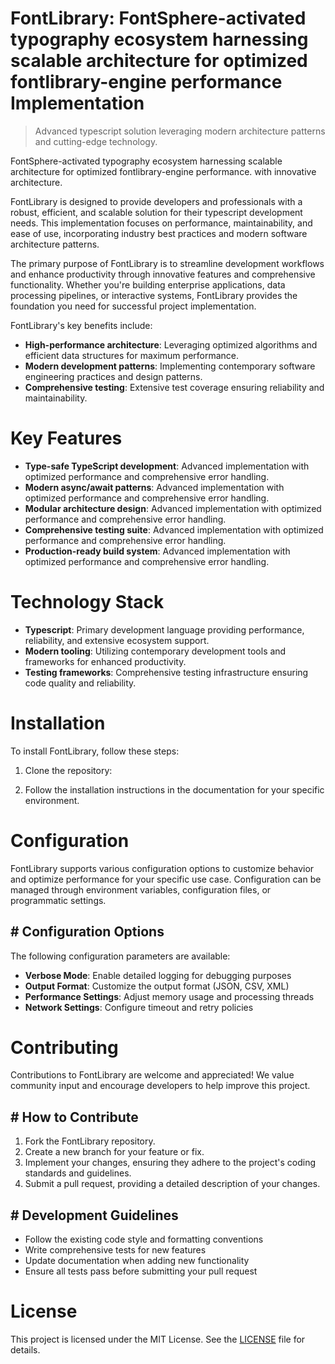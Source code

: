 <!-- fallback_FontLibrary_20250824072800_84162 -->

# FontLibrary: FontSphere-activated typography ecosystem harnessing scalable architecture for optimized fontlibrary-engine performance Implementation
> Advanced typescript solution leveraging modern architecture patterns and cutting-edge technology.

FontSphere-activated typography ecosystem harnessing scalable architecture for optimized fontlibrary-engine performance. with innovative architecture.

FontLibrary is designed to provide developers and professionals with a robust, efficient, and scalable solution for their typescript development needs. This implementation focuses on performance, maintainability, and ease of use, incorporating industry best practices and modern software architecture patterns.

The primary purpose of FontLibrary is to streamline development workflows and enhance productivity through innovative features and comprehensive functionality. Whether you're building enterprise applications, data processing pipelines, or interactive systems, FontLibrary provides the foundation you need for successful project implementation.

FontLibrary's key benefits include:

* **High-performance architecture**: Leveraging optimized algorithms and efficient data structures for maximum performance.
* **Modern development patterns**: Implementing contemporary software engineering practices and design patterns.
* **Comprehensive testing**: Extensive test coverage ensuring reliability and maintainability.

# Key Features

* **Type-safe TypeScript development**: Advanced implementation with optimized performance and comprehensive error handling.
* **Modern async/await patterns**: Advanced implementation with optimized performance and comprehensive error handling.
* **Modular architecture design**: Advanced implementation with optimized performance and comprehensive error handling.
* **Comprehensive testing suite**: Advanced implementation with optimized performance and comprehensive error handling.
* **Production-ready build system**: Advanced implementation with optimized performance and comprehensive error handling.

# Technology Stack

* **Typescript**: Primary development language providing performance, reliability, and extensive ecosystem support.
* **Modern tooling**: Utilizing contemporary development tools and frameworks for enhanced productivity.
* **Testing frameworks**: Comprehensive testing infrastructure ensuring code quality and reliability.

# Installation

To install FontLibrary, follow these steps:

1. Clone the repository:


2. Follow the installation instructions in the documentation for your specific environment.

# Configuration

FontLibrary supports various configuration options to customize behavior and optimize performance for your specific use case. Configuration can be managed through environment variables, configuration files, or programmatic settings.

## # Configuration Options

The following configuration parameters are available:

* **Verbose Mode**: Enable detailed logging for debugging purposes
* **Output Format**: Customize the output format (JSON, CSV, XML)
* **Performance Settings**: Adjust memory usage and processing threads
* **Network Settings**: Configure timeout and retry policies

# Contributing

Contributions to FontLibrary are welcome and appreciated! We value community input and encourage developers to help improve this project.

## # How to Contribute

1. Fork the FontLibrary repository.
2. Create a new branch for your feature or fix.
3. Implement your changes, ensuring they adhere to the project's coding standards and guidelines.
4. Submit a pull request, providing a detailed description of your changes.

## # Development Guidelines

* Follow the existing code style and formatting conventions
* Write comprehensive tests for new features
* Update documentation when adding new functionality
* Ensure all tests pass before submitting your pull request

# License

This project is licensed under the MIT License. See the [LICENSE](https://github.com/Jennifercruz23/FontLibrary/blob/main/LICENSE) file for details.
